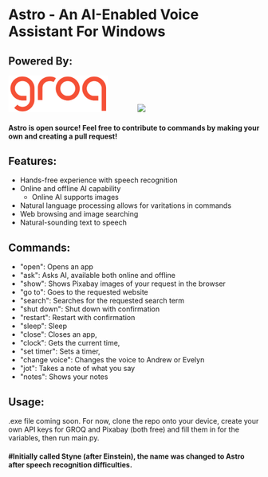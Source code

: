 # Astro - An AI-Enabled Voice Assistant For Windows

## Powered By:
<pre><a href="https://www.groq.com"><img src="https://raw.githubusercontent.com/RMNCLDYO/groq-ai-toolkit/main/.github/groq-logo.png" width=200></a>       <a href="https://www.pixabay.com"><img src="https://cdn.freebiesupply.com/logos/large/2x/pixabay-logo-png-transparent.png" width=100></a></pre>

#### Astro is open source! Feel free to contribute to commands by making your own and creating a pull request!

## Features:
- Hands-free experience with speech recognition
- Online and offline AI capability
  - Online AI supports images
- Natural language processing allows for varitations in commands
- Web browsing and image searching
- Natural-sounding text to speech

## Commands:
- "open": Opens an app
- "ask": Asks AI, available both online and offline
- "show": Shows Pixabay images of your request in the browser
- "go to": Goes to the requested website
- "search": Searches for the requested search term
- "shut down": Shut down with confirmation
- "restart": Restart with confirmation
- "sleep": Sleep
- "close": Closes an app,
- "clock": Gets the current time,
- "set timer": Sets a timer,
- "change voice": Changes the voice to Andrew or Evelyn
- "jot": Takes a note of what you say
- "notes": Shows your notes

## Usage:
.exe file coming soon. For now, clone the repo onto your device, create your own API keys for GROQ and Pixabay (both free) and fill them in for the variables, then run main.py.

#### #Initially called Styne (after Einstein), the name was changed to Astro after speech recognition difficulties.

<br>
